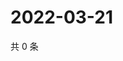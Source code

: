 # 2022-03-21

共 0 条

<!-- BEGIN WEIBO -->
<!-- 最后更新时间 Mon Mar 21 2022 15:01:21 GMT+0800 (China Standard Time) -->

<!-- END WEIBO -->
